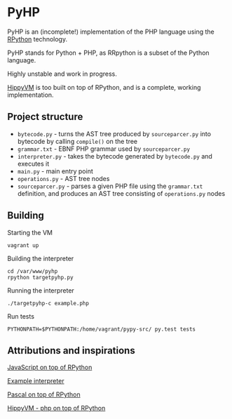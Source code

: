 # PyHP

PyHP is an (incomplete!) implementation of the PHP language using the
[RPython](http://pypy.org) technology.

PyHP stands for Python + PHP, as RRpython is a subset of the Python language.

Highly unstable and work in progress.

[HippyVM](https://github.com/hippyvm/hippyvm) is too built on top of RPython,
and is a complete, working implementation.

## Project structure

- `bytecode.py` - turns the AST tree produced by `sourceparcer.py` into bytecode
by calling `compile()` on the tree
- `grammar.txt` - EBNF PHP grammar used by `sourceparcer.py`
- `interpreter.py` - takes the bytecode generated by `bytecode.py` and executes it
- `main.py` - main entry point
- `operations.py` - AST tree nodes
- `sourceparcer.py` - parses a given PHP file using the `grammar.txt` definition,
and produces an AST tree consisting of `operations.py` nodes

## Building

Starting the VM

    vagrant up

Building the interpreter

    cd /var/www/pyhp
    rpython targetpyhp.py

Running the interpreter

    ./targetpyhp-c example.php

Run tests

    PYTHONPATH=$PYTHONPATH:/home/vagrant/pypy-src/ py.test tests

## Attributions and inspirations

[JavaScript on top of RPython](https://bitbucket.org/pypy/lang-js/src/de89ec32a7dc?at=default)

[Example interpreter](https://bitbucket.org/pypy/example-interpreter/src/a00d0f9c36f1?at=default)

[Pascal on top of RPython](https://github.com/WarPie/Pascal)

[HippyVM - php on top of RPython](https://github.com/hippyvm/hippyvm)
